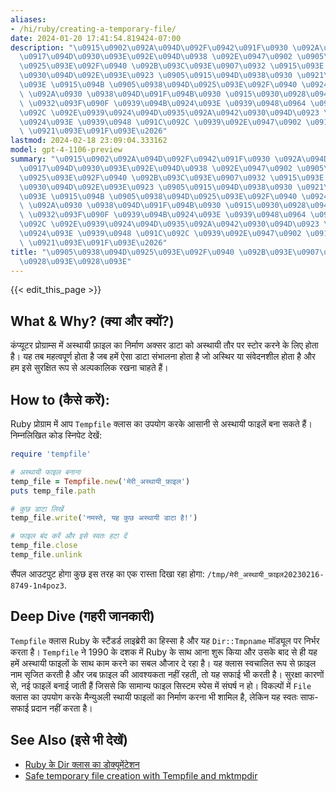 ```yaml
---
aliases:
- /hi/ruby/creating-a-temporary-file/
date: 2024-01-20 17:41:54.819424-07:00
description: "\u0915\u0902\u092A\u094D\u092F\u0942\u091F\u0930 \u092A\u094D\u0930\u094B\
  \u0917\u094D\u0930\u093E\u092E\u094D\u0938 \u092E\u0947\u0902 \u0905\u0938\u094D\
  \u0925\u093E\u092F\u0940 \u092B\u093C\u093E\u0907\u0932 \u0915\u093E \u0928\u093F\
  \u0930\u094D\u092E\u093E\u0923 \u0905\u0915\u094D\u0938\u0930 \u0921\u093E\u091F\
  \u093E \u0915\u094B \u0905\u0938\u094D\u0925\u093E\u092F\u0940 \u0924\u094C\u0930\
  \ \u092A\u0930 \u0938\u094D\u091F\u094B\u0930 \u0915\u0930\u0928\u0947 \u0915\u0947\
  \ \u0932\u093F\u090F \u0939\u094B\u0924\u093E \u0939\u0948\u0964 \u092F\u0939 \u0924\
  \u092C \u092E\u0939\u0924\u094D\u0935\u092A\u0942\u0930\u094D\u0923 \u0939\u094B\
  \u0924\u093E \u0939\u0948 \u091C\u092C \u0939\u092E\u0947\u0902 \u0910\u0938\u093E\
  \ \u0921\u093E\u091F\u093E\u2026"
lastmod: 2024-02-18 23:09:04.333162
model: gpt-4-1106-preview
summary: "\u0915\u0902\u092A\u094D\u092F\u0942\u091F\u0930 \u092A\u094D\u0930\u094B\
  \u0917\u094D\u0930\u093E\u092E\u094D\u0938 \u092E\u0947\u0902 \u0905\u0938\u094D\
  \u0925\u093E\u092F\u0940 \u092B\u093C\u093E\u0907\u0932 \u0915\u093E \u0928\u093F\
  \u0930\u094D\u092E\u093E\u0923 \u0905\u0915\u094D\u0938\u0930 \u0921\u093E\u091F\
  \u093E \u0915\u094B \u0905\u0938\u094D\u0925\u093E\u092F\u0940 \u0924\u094C\u0930\
  \ \u092A\u0930 \u0938\u094D\u091F\u094B\u0930 \u0915\u0930\u0928\u0947 \u0915\u0947\
  \ \u0932\u093F\u090F \u0939\u094B\u0924\u093E \u0939\u0948\u0964 \u092F\u0939 \u0924\
  \u092C \u092E\u0939\u0924\u094D\u0935\u092A\u0942\u0930\u094D\u0923 \u0939\u094B\
  \u0924\u093E \u0939\u0948 \u091C\u092C \u0939\u092E\u0947\u0902 \u0910\u0938\u093E\
  \ \u0921\u093E\u091F\u093E\u2026"
title: "\u0905\u0938\u094D\u0925\u093E\u092F\u0940 \u092B\u093E\u0907\u0932 \u092C\
  \u0928\u093E\u0928\u093E"
---
```


{{< edit_this_page >}}

## What & Why? (क्या और क्यों?)
कंप्यूटर प्रोग्राम्स में अस्थायी फ़ाइल का निर्माण अक्सर डाटा को अस्थायी तौर पर स्टोर करने के लिए होता है। यह तब महत्वपूर्ण होता है जब हमें ऐसा डाटा संभालना होता है जो अस्थिर या संवेदनशील होता है और हम इसे सुरक्षित रूप से अल्पकालिक रखना चाहते हैं।

## How to (कैसे करें):
Ruby प्रोग्राम में आप `Tempfile` क्लास का उपयोग करके आसानी से अस्थायी फाइलें बना सकते हैं। निम्नलिखित कोड स्निपेट देखें:

```Ruby
require 'tempfile'

# अस्थायी फाइल बनाना
temp_file = Tempfile.new('मेरी_अस्थायी_फ़ाइल')
puts temp_file.path

# कुछ डाटा लिखें
temp_file.write('नमस्ते, यह कुछ अस्थायी डाटा है!')

# फाइल बंद करें और इसे स्वतः हटा दें
temp_file.close
temp_file.unlink
```

सैंपल आउटपुट होगा कुछ इस तरह का एक रास्ता दिखा रहा होगा: `/tmp/मेरी_अस्थायी_फ़ाइल20230216-8749-1n4poz3`.

## Deep Dive (गहरी जानकारी)
`Tempfile` क्लास Ruby के स्टैंडर्ड लाइब्रेरी का हिस्सा है और यह `Dir::Tmpname` मॉड्यूल पर निर्भर करता है। `Tempfile` ने 1990 के दशक में Ruby के साथ आना शुरू किया और उसके बाद से ही यह हमें अस्थायी फाइलों के साथ काम करने का सबल औजार दे रहा है। यह क्लास स्वचालित रूप से फ़ाइल नाम सृजित करती है और जब फ़ाइल की आवश्यकता नहीं रहती, तो यह सफाई भी करती है। सुरक्षा कारणों से, नई फाइलें बनाई जाती हैं जिससे कि सामान्य फाइल सिस्टम स्पेस में संघर्ष न हो। विकल्पों में `File` क्लास का उपयोग करके मैन्युअली स्थायी फाइलों का निर्माण करना भी शामिल है, लेकिन यह स्वतः साफ-सफाई प्रदान नहीं करता है।

## See Also (इसे भी देखें)
- [Ruby के Dir क्लास का डोक्यूमेंटेशन](https://ruby-doc.org/core-2.7.0/Dir.html)
- [Safe temporary file creation with Tempfile and mktmpdir](https://blog.bigbinary.com/2012/10/18/back-to-basics-temporary-files.html)

